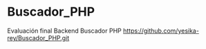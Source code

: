 # Buscador_PHP
Evaluación final Backend Buscador PHP
https://github.com/yesika-rey/Buscador_PHP.git

